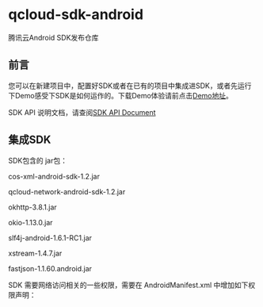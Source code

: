 # qcloud-sdk-android
腾讯云Android SDK发布仓库

## 前言  
您可以在新建项目中，配置好SDK或者在已有的项目中集成进SDK，或者先运行下Demo感受下SDK是如何运作的。下载Demo体验请前点击[Demo地址](https://github.com/tencentyun/qcloud-sdk-android-samples.git)。  

SDK API 说明文档，请查阅[SDK API Document](https://github.com/tencentyun/qcloud-sdk-android/blob/master/COS_XML_Android_SDK.md)

## 集成SDK

SDK包含的 jar包：

cos-xml-android-sdk-1.2.jar

qcloud-network-android-sdk-1.2.jar

okhttp-3.8.1.jar

okio-1.13.0.jar

slf4j-android-1.6.1-RC1.jar

xstream-1.4.7.jar

fastjson-1.1.60.android.jar


SDK 需要网络访问相关的一些权限，需要在 AndroidManifest.xml 中增加如下权限声明：

<uses-permission android:name="android.permission.INTERNET"/>
<uses-permission android:name="android.permission.ACCESS_WIFI_STATE"/>
<uses-permission android:name="android.permission.ACCESS_NETWORK_STATE"/>
<uses-permission android:name="android.permission.WRITE_EXTERNAL_STORAGE" />
<uses-permission android:name="android.permission.READ_EXTERNAL_STORAGE"/>

